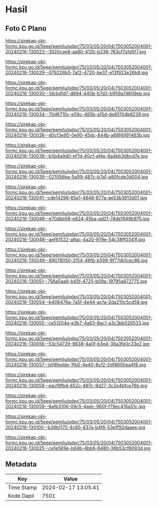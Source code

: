 # Hasil

## Foto C Plano

https://sirekap-obj-formc.kpu.go.id/5eee/pemilu/pdpr/75/03/05/20/04/7503052004001-20240216-130023--3020cae8-aa80-412b-b238-763cf7a1d5f7.jpg

https://sirekap-obj-formc.kpu.go.id/5eee/pemilu/pdpr/75/03/05/20/04/7503052004001-20240216-130029--079226b5-7af2-4720-be37-e13f923e26b8.jpg

https://sirekap-obj-formc.kpu.go.id/5eee/pemilu/pdpr/75/03/05/20/04/7503052004001-20240216-130030--1dcbdfd7-d894-440b-b7d3-b959a7d609eb.jpg

https://sirekap-obj-formc.kpu.go.id/5eee/pemilu/pdpr/75/03/05/20/04/7503052004001-20240216-130034--70d6710c-e59c-485b-a15d-de85104b6239.jpg

https://sirekap-obj-formc.kpu.go.id/5eee/pemilu/pdpr/75/03/05/20/04/7503052004001-20240216-130036--d0cf3e95-0e90-45dc-844b-a68f4991463b.jpg

https://sirekap-obj-formc.kpu.go.id/5eee/pemilu/pdpr/75/03/05/20/04/7503052004001-20240216-130038--b5b4a9d0-ef7d-40cf-af4e-8a4bb3dbcd7e.jpg

https://sirekap-obj-formc.kpu.go.id/5eee/pemilu/pdpr/75/03/05/20/04/7503052004001-20240216-130039--021056ba-5a99-487c-b7a1-a80fcde3d004.jpg

https://sirekap-obj-formc.kpu.go.id/5eee/pemilu/pdpr/75/03/05/20/04/7503052004001-20240216-130041--cde14298-65e1-4848-877a-ae53b3613d01.jpg

https://sirekap-obj-formc.kpu.go.id/5eee/pemilu/pdpr/75/03/05/20/04/7503052004001-20240216-130046--e70dbb58-e824-45ba-ad21-74de1949b975.jpg

https://sirekap-obj-formc.kpu.go.id/5eee/pemilu/pdpr/75/03/05/20/04/7503052004001-20240216-130048--aef61522-a9ac-4a20-979e-54c38ff0341f.jpg

https://sirekap-obj-formc.kpu.go.id/5eee/pemilu/pdpr/75/03/05/20/04/7503052004001-20240216-130049--89078050-2f54-49fb-b599-9f77db1cec86.jpg

https://sirekap-obj-formc.kpu.go.id/5eee/pemilu/pdpr/75/03/05/20/04/7503052004001-20240216-130051--756a5aa9-b45f-4725-b09a-19795a872775.jpg

https://sirekap-obj-formc.kpu.go.id/5eee/pemilu/pdpr/75/03/05/20/04/7503052004001-20240216-130054--b408476a-7a5f-4e44-acfa-2da210c5cd58.jpg

https://sirekap-obj-formc.kpu.go.id/5eee/pemilu/pdpr/75/03/05/20/04/7503052004001-20240216-130055--ce51204a-e3b7-4a63-8ac1-a3c3bb526533.jpg

https://sirekap-obj-formc.kpu.go.id/5eee/pemilu/pdpr/75/03/05/20/04/7503052004001-20240216-130056--53c54729-9838-4a0f-b3e4-36a3fe0c33e2.jpg

https://sirekap-obj-formc.kpu.go.id/5eee/pemilu/pdpr/75/03/05/20/04/7503052004001-20240216-130057--b08fedde-1fb0-4e40-8cf2-2df8600ea4f8.jpg

https://sirekap-obj-formc.kpu.go.id/5eee/pemilu/pdpr/75/03/05/20/04/7503052004001-20240216-130058--eacf9fbd-852c-497c-9d27-3c2e4bfce76b.jpg

https://sirekap-obj-formc.kpu.go.id/5eee/pemilu/pdpr/75/03/05/20/04/7503052004001-20240216-130059--6a1b3106-09c5-4adc-960f-f79ec416a51c.jpg

https://sirekap-obj-formc.kpu.go.id/5eee/pemilu/pdpr/75/03/05/20/04/7503052004001-20240216-130100--b39b1175-4c85-437a-b4f6-53e1f92daaee.jpg

https://sirekap-obj-formc.kpu.go.id/5eee/pemilu/pdpr/75/03/05/20/04/7503052004001-20240216-130025--ce1e569e-b84b-4bb6-8480-36b53cf6093d.jpg


## Metadata

| Key        | Value               |
| ---------- | ------------------- |
| Time Stamp | 2024-02-17 13:05:41 |
| Kode Dapil | 7501                |



